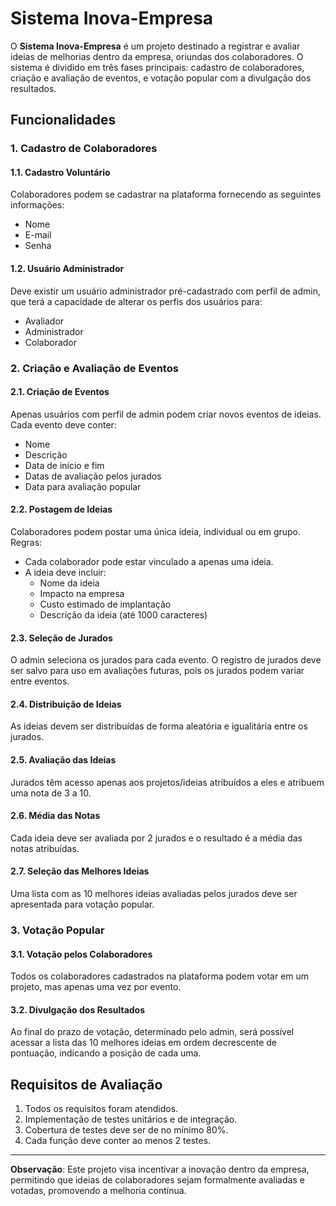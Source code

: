 # Sistema Inova-Empresa

O **Sistema Inova-Empresa** é um projeto destinado a registrar e avaliar ideias de melhorias dentro da empresa, oriundas dos colaboradores. O sistema é dividido em três fases principais: cadastro de colaboradores, criação e avaliação de eventos, e votação popular com a divulgação dos resultados.

## Funcionalidades

### 1. Cadastro de Colaboradores

#### 1.1. Cadastro Voluntário
Colaboradores podem se cadastrar na plataforma fornecendo as seguintes informações:
- Nome
- E-mail
- Senha

#### 1.2. Usuário Administrador
Deve existir um usuário administrador pré-cadastrado com perfil de admin, que terá a capacidade de alterar os perfis dos usuários para:
- Avaliador
- Administrador
- Colaborador

### 2. Criação e Avaliação de Eventos

#### 2.1. Criação de Eventos
Apenas usuários com perfil de admin podem criar novos eventos de ideias. Cada evento deve conter:
- Nome
- Descrição
- Data de início e fim
- Datas de avaliação pelos jurados
- Data para avaliação popular

#### 2.2. Postagem de Ideias
Colaboradores podem postar uma única ideia, individual ou em grupo. Regras:
- Cada colaborador pode estar vinculado a apenas uma ideia.
- A ideia deve incluir:
  - Nome da ideia
  - Impacto na empresa
  - Custo estimado de implantação
  - Descrição da ideia (até 1000 caracteres)

#### 2.3. Seleção de Jurados
O admin seleciona os jurados para cada evento. O registro de jurados deve ser salvo para uso em avaliações futuras, pois os jurados podem variar entre eventos.

#### 2.4. Distribuição de Ideias
As ideias devem ser distribuídas de forma aleatória e igualitária entre os jurados.

#### 2.5. Avaliação das Ideias
Jurados têm acesso apenas aos projetos/ideias atribuídos a eles e atribuem uma nota de 3 a 10.

#### 2.6. Média das Notas
Cada ideia deve ser avaliada por 2 jurados e o resultado é a média das notas atribuídas.

#### 2.7. Seleção das Melhores Ideias
Uma lista com as 10 melhores ideias avaliadas pelos jurados deve ser apresentada para votação popular.

### 3. Votação Popular

#### 3.1. Votação pelos Colaboradores
Todos os colaboradores cadastrados na plataforma podem votar em um projeto, mas apenas uma vez por evento.

#### 3.2. Divulgação dos Resultados
Ao final do prazo de votação, determinado pelo admin, será possível acessar a lista das 10 melhores ideias em ordem decrescente de pontuação, indicando a posição de cada uma.

## Requisitos de Avaliação

1. Todos os requisitos foram atendidos.
2. Implementação de testes unitários e de integração.
3. Cobertura de testes deve ser de no mínimo 80%.
4. Cada função deve conter ao menos 2 testes.

---

**Observação**: Este projeto visa incentivar a inovação dentro da empresa, permitindo que ideias de colaboradores sejam formalmente avaliadas e votadas, promovendo a melhoria contínua.

